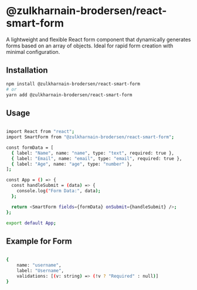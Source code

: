 # @zulkharnain-brodersen/react-smart-form

A lightweight and flexible React form component that dynamically generates forms based on an array of objects. Ideal for rapid form creation with minimal configuration.


## Installation
```sh
npm install @zulkharnain-brodersen/react-smart-form
# or
yarn add @zulkharnain-brodersen/react-smart-form

```

## Usage

```sh

import React from "react";
import SmartForm from "@zulkharnain-brodersen/react-smart-form";

const formData = [
  { label: "Name", name: "name", type: "text", required: true },
  { label: "Email", name: "email", type: "email", required: true },
  { label: "Age", name: "age", type: "number" },
];

const App = () => {
  const handleSubmit = (data) => {
    console.log("Form Data:", data);
  };

  return <SmartForm fields={formData} onSubmit={handleSubmit} />;
};

export default App;


```

## Example for Form

```sh

{
    name: "username",
    label: "Username",
    validations: [(v: string) => (!v ? "Required" : null)]
}

```


